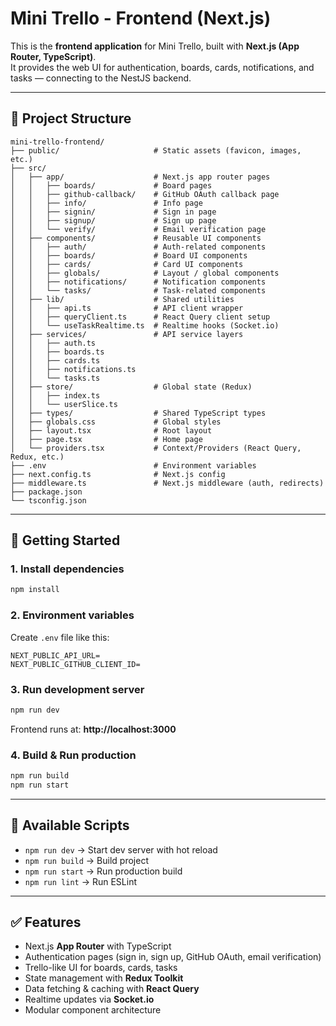 # Mini Trello - Frontend (Next.js)

This is the **frontend application** for Mini Trello, built with **Next.js (App Router, TypeScript)**.  
It provides the web UI for authentication, boards, cards, notifications, and tasks — connecting to the NestJS backend.

---

## 📂 Project Structure
```
mini-trello-frontend/
├── public/                     # Static assets (favicon, images, etc.)
├── src/
│   ├── app/                    # Next.js app router pages
│   │   ├── boards/             # Board pages
│   │   ├── github-callback/    # GitHub OAuth callback page
│   │   ├── info/               # Info page
│   │   ├── signin/             # Sign in page
│   │   ├── signup/             # Sign up page
│   │   └── verify/             # Email verification page
│   ├── components/             # Reusable UI components
│   │   ├── auth/               # Auth-related components
│   │   ├── boards/             # Board UI components
│   │   ├── cards/              # Card UI components
│   │   ├── globals/            # Layout / global components
│   │   ├── notifications/      # Notification components
│   │   └── tasks/              # Task-related components
│   ├── lib/                    # Shared utilities
│   │   ├── api.ts              # API client wrapper
│   │   ├── queryClient.ts      # React Query client setup
│   │   └── useTaskRealtime.ts  # Realtime hooks (Socket.io)
│   ├── services/               # API service layers
│   │   ├── auth.ts
│   │   ├── boards.ts
│   │   ├── cards.ts
│   │   ├── notifications.ts
│   │   └── tasks.ts
│   ├── store/                  # Global state (Redux)
│   │   ├── index.ts
│   │   └── userSlice.ts
│   ├── types/                  # Shared TypeScript types
│   ├── globals.css             # Global styles
│   ├── layout.tsx              # Root layout
│   ├── page.tsx                # Home page
│   └── providers.tsx           # Context/Providers (React Query, Redux, etc.)
├── .env                        # Environment variables
├── next.config.ts              # Next.js config
├── middleware.ts               # Next.js middleware (auth, redirects)
├── package.json
└── tsconfig.json
```

---

## 🚀 Getting Started

### 1. Install dependencies
```bash
npm install
```

### 2. Environment variables

Create `.env` file like this:

```
NEXT_PUBLIC_API_URL=
NEXT_PUBLIC_GITHUB_CLIENT_ID=
```

### 3. Run development server
```bash
npm run dev
```

Frontend runs at: **http://localhost:3000**

### 4. Build & Run production
```bash
npm run build
npm run start
```

---

## 📌 Available Scripts

- `npm run dev` → Start dev server with hot reload  
- `npm run build` → Build project  
- `npm run start` → Run production build  
- `npm run lint` → Run ESLint  

---

## ✅ Features
- Next.js **App Router** with TypeScript  
- Authentication pages (sign in, sign up, GitHub OAuth, email verification)  
- Trello-like UI for boards, cards, tasks  
- State management with **Redux Toolkit**  
- Data fetching & caching with **React Query**  
- Realtime updates via **Socket.io**  
- Modular component architecture  
